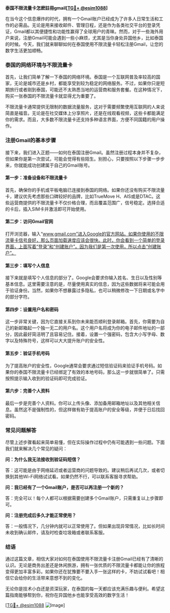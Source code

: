 **泰国不限流量卡怎麽註冊gmail[[TG💪+ @esim1088](https://t.me/s/esim1088)]**

在当今这个信息爆炸的时代，拥有一个Gmail账户已经成为了许多人日常生活和工作的必需品。无论是用来接收邮件、管理日程，还是作为各类社交平台的登录凭证，Gmail都以其便捷性和功能性赢得了全球用户的青睐。然而，对于一些海外用户来说，注册Gmail可能会遇到一些小麻烦，尤其是当你身处异国他乡，比如泰国的时候。今天，我们就来聊聊如何在泰国使用不限流量卡轻松注册Gmail，让您的数字生活更加顺畅。

### 泰国的网络环境与不限流量卡

首先，让我们简单了解一下泰国的网络环境。泰国是一个互联网普及率较高的国家，无论是城市还是乡村，都能享受到较为稳定的网络服务。不过，如果你只是短期旅行或者刚到泰国，可能还不太熟悉当地的运营商和服务套餐。在这种情况下，购买一张泰国的不限流量卡就显得尤为重要了。

不限流量卡通常提供无限制的数据流量服务，这对于需要频繁使用互联网的人来说简直是福音。无论是在社交媒体上分享照片，还是在线观看视频，这些卡都能满足你的需求。而且，大多数不限流量卡还支持多种语言界面，方便不同国籍的用户操作。

### 注册Gmail的基本步骤

接下来，我们进入正题——如何在泰国注册Gmail。虽然注册过程本身并不复杂，但如果你是第一次尝试，可能会觉得有些陌生。别担心，只要按照以下步骤一步步来，你就能成功创建属于自己的Gmail账号。

#### 第一步：准备设备和不限流量卡

首先，确保你的手机或平板电脑已连接到泰国的网络。如果你还没有购买不限流量卡，建议优先考虑那些口碑较好的品牌，比如TrueMove H、AIS或是DTAC。这些运营商提供的不限流量卡不仅价格合理，而且覆盖范围广，信号稳定。选择合适的卡后，插入SIM卡并激活即可开始使用。

#### 第二步：访问Gmail官网

打开浏览器，输入“www.gmail.com”进入Google的官方网站。如果你使用的不限流量卡信号良好，那么页面加载速度应该会很快。此时，你会看到一个简单的登录界面，上面写着“登录”和“创建账户”。因为我们是第一次使用，所以点击“创建账户”。

#### 第三步：填写个人信息

接下来就是填写个人信息的部分了。Google会要求你输入姓名、生日以及性别等基本信息。这里需要注意的是，尽量使用真实的信息，因为这些数据将来可能会用于验证身份。当然，如果你不想暴露过多隐私，也可以稍微修改一下日期或名字中的部分字符。

#### 第四步：设置用户名和密码

这一步非常关键，因为它直接关系到你未来能否顺利登录邮箱。首先，你需要为自己的新邮箱起一个独一无二的用户名。这个用户名将成为你的电子邮件地址的一部分，因此最好简洁明了且容易记住。接着，设置一个强密码，包含大小写字母、数字以及特殊符号，这样可以大大提升账户的安全性。

#### 第五步：验证手机号码

为了提高账户的安全性，Google通常会要求通过短信验证码来验证手机号码。如果你的泰国不限流量卡已经绑定了有效的本地号码，那么这一步就很简单了。只需按照提示输入收到的验证码即可完成验证。

#### 第六步：完善个人资料

最后一步是完善个人资料。你可以上传头像、添加备用邮箱地址以及其他相关信息。虽然这不是强制性的，但这样做有助于提高账户的安全等级，并便于日后找回密码。

### 常见问题解答

尽管上述步骤看起来简单易懂，但在实际操作过程中仍有可能遇到一些问题。下面我们就来解决几个常见的疑问：

**问：为什么我无法接收到验证码短信？**

答：这可能是由于网络延迟或者运营商的问题导致的。建议稍后再试几次，或者切换到其他Wi-Fi网络试试看。如果仍然不行，可以联系客服寻求帮助。

**问：我已经有了一个Gmail账户，是否可以再注册一个新的？**

答：完全可以！每个人都可以根据需要创建多个Gmail账户，只需重复以上步骤即可。

**问：注册完成后多久才能正常使用？**

答：一般情况下，几分钟内就可以正常使用了。但如果出现异常情况，比如长时间未收到确认邮件，请及时检查垃圾箱或者联系客服。

### 结语

通过这篇文章，相信大家对如何在泰国使用不限流量卡注册Gmail已经有了清晰的认识。无论是商务出差还是休闲旅游，拥有一张优质的不限流量卡都能让你的旅程变得更加丰富多彩。如果你还在犹豫要不要入手一张这样的卡，不妨试试看吧！相信它会给你的生活带来意想不到的变化。

无论你是技术小白还是资深玩家，在泰国的每一天都应该充满乐趣与便利。希望这篇指南能够帮到你，祝你在异国他乡也能享受高效的数字生活！

[[TG💪+ @esim1088](https://t.me/s/esim1088) ![Image](https://i.postimg.cc/4NQfJmqS/Snipaste-2025-05-13-00-14-12.png)]
